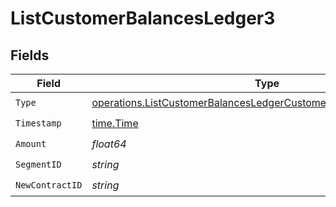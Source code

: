 # ListCustomerBalancesLedger3


## Fields

| Field                                                                                                                                                  | Type                                                                                                                                                   | Required                                                                                                                                               | Description                                                                                                                                            |
| ------------------------------------------------------------------------------------------------------------------------------------------------------ | ------------------------------------------------------------------------------------------------------------------------------------------------------ | ------------------------------------------------------------------------------------------------------------------------------------------------------ | ------------------------------------------------------------------------------------------------------------------------------------------------------ |
| `Type`                                                                                                                                                 | [operations.ListCustomerBalancesLedgerCustomerBalancesResponseType](../../models/operations/listcustomerbalancesledgercustomerbalancesresponsetype.md) | :heavy_check_mark:                                                                                                                                     | N/A                                                                                                                                                    |
| `Timestamp`                                                                                                                                            | [time.Time](https://pkg.go.dev/time#Time)                                                                                                              | :heavy_check_mark:                                                                                                                                     | N/A                                                                                                                                                    |
| `Amount`                                                                                                                                               | *float64*                                                                                                                                              | :heavy_check_mark:                                                                                                                                     | N/A                                                                                                                                                    |
| `SegmentID`                                                                                                                                            | *string*                                                                                                                                               | :heavy_check_mark:                                                                                                                                     | N/A                                                                                                                                                    |
| `NewContractID`                                                                                                                                        | *string*                                                                                                                                               | :heavy_check_mark:                                                                                                                                     | N/A                                                                                                                                                    |